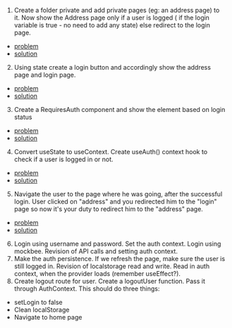 1. Create a folder private and add private pages (eg: an address page) to it. Now show the Address page only if a user is logged ( if the login variable is true - no need to add any state) else redirect to the login page.
- [problem](https://codesandbox.io/s/6918c)
- [solution](https://codesandbox.io/s/7bhir)
2. Using state create a login button and accordingly show the address page and login page.
- [problem](https://codesandbox.io/s/7bhir)
- [solution](https://codesandbox.io/s/react-router-auth-02-loxjdu)
3. Create a RequiresAuth component and show the element based on login status
- [problem](https://codesandbox.io/s/react-router-auth-02-loxjdu)
- [solution](https://codesandbox.io/s/react-router-auth-03-solution-cm4hjr)
4. Convert useState to useContext. Create useAuth() context hook to check if a user is logged in or not.
- [problem](https://codesandbox.io/s/react-router-auth-03-solution-cm4hjr)
- [solution](https://codesandbox.io/s/react-router-auth-04-solution-3ie3qp)
5. Navigate the user to the page where he was going, after the successful login. User clicked on "address" and you redirected him to the "login" page so now it's your duty to redirect him to the "address" page.
- [problem](https://codesandbox.io/s/react-router-auth-05-question-3n0ch1)
- [solution]()
6. Login using username and password. Set the auth context. Login using mockbee. Revision of API calls and setting auth context.
7. Make the auth persistence. If we refresh the page, make sure the user is still logged in. Revision of localstorage read and write. Read in auth context, when the provider loads (remember useEffect?).
8. Create logout route for user. Create a logoutUser function. Pass it through AuthContext. This should do three things:
- setLogin to false
- Clean localStorage
- Navigate to home page
